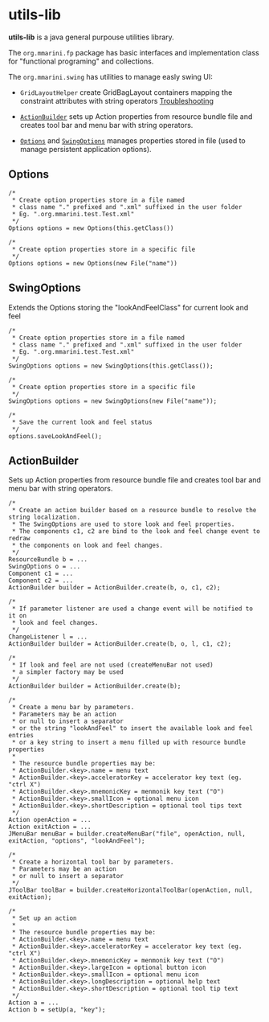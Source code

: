 utils-lib
=========


**utils-lib** is a java general purpouse utilities library.

The `org.mmarini.fp` package has basic interfaces and implementation class for
"functional programing" and collections.

The `org.mmarini.swing` has utilities to manage easly swing UI:

-  `GridLayoutHelper` create GridBagLayout containers mapping the constraint 
   attributes with string operators
[Troubleshooting](https://github.com/scripted-editor/scripted/wiki/FAQ#wiki-Troubleshooting)

-  [`ActionBuilder`](https://github.com/m-marini/utils-lib/blob/master/README.md#actionbuilder)
   sets up Action properties from resource bundle file and creates
   tool bar and menu bar with
   string operators.

-  [`Options`](https://github.com/m-marini/utils-lib/blob/master/README.md#options) and 
   [`SwingOptions`](https://github.com/m-marini/utils-lib/blob/master/README.md#swingoptions) manages properties stored in file
   (used to manage persistent application options).


Options
-------

    /*
     * Create option properties store in a file named
     * class name "." prefixed and ".xml" suffixed in the user folder
     * Eg. ".org.mmarini.test.Test.xml"
     */
    Options options = new Options(this.getClass())
     
    /*
     * Create option properties store in a specific file
     */
    Options options = new Options(new File("name"))


SwingOptions
------------

Extends the Options storing the "lookAndFeelClass" for current look and feel

    /*
     * Create option properties store in a file named
     * class name "." prefixed and ".xml" suffixed in the user folder
     * Eg. ".org.mmarini.test.Test.xml"
     */
    SwingOptions options = new SwingOptions(this.getClass());
     
    /*
     * Create option properties store in a specific file
     */
    SwingOptions options = new SwingOptions(new File("name"));
    
    /*
     * Save the current look and feel status
     */
    options.saveLookAndFeel();
    

ActionBuilder
-------------

Sets up Action properties from resource bundle file and creates
tool bar and menu bar with string operators.

    /*
     * Create an action builder based on a resource bundle to resolve the string localization.
     * The SwingOptions are used to store look and feel properties.
     * The components c1, c2 are bind to the look and feel change event to redraw
     * the components on look and feel changes.
     */
    ResourceBundle b = ...
    SwingOptions o = ...
    Component c1 = ...
    Component c2 = ...
    ActionBuilder builder = ActionBuilder.create(b, o, c1, c2);

    /*
     * If parameter listener are used a change event will be notified to it on
     * look and feel changes.
     */
    ChangeListener l = ...
    ActionBuilder builder = ActionBuilder.create(b, o, l, c1, c2);

    /*
     * If look and feel are not used (createMenuBar not used)
     * a simpler factory may be used
     */
    ActionBuilder builder = ActionBuilder.create(b);
    
    /*
     * Create a menu bar by parameters.
     * Parameters may be an action
     * or null to insert a separator
     * or the string "lookAndFeel" to insert the available look and feel entries
     * or a key string to insert a menu filled up with resource bundle properties
     *
     * The resource bundle properties may be:
     * ActionBuilder.<key>.name = menu text
     * ActionBuilder.<key>.acceleratorKey = accelerator key text (eg. "ctrl X")
     * ActionBuilder.<key>.mnemonicKey = menmonik key text ("O")
     * ActionBuilder.<key>.smallIcon = optional menu icon
     * ActionBuilder.<key>.shortDescription = optional tool tips text
     */
    Action openAction = ...
    Action exitAction = ...
    JMenuBar menuBar = builder.createMenuBar("file", openAction, null, exitAction, "options", "lookAndFeel");

    /*
     * Create a horizontal tool bar by parameters.
     * Parameters may be an action
     * or null to insert a separator
     */
    JToolBar toolBar = builder.createHorizontalToolBar(openAction, null, exitAction);

    /*
     * Set up an action
     *
     * The resource bundle properties may be:
     * ActionBuilder.<key>.name = menu text
     * ActionBuilder.<key>.acceleratorKey = accelerator key text (eg. "ctrl X")
     * ActionBuilder.<key>.mnemonicKey = menmonik key text ("O")
     * ActionBuilder.<key>.largeIcon = optional button icon
     * ActionBuilder.<key>.smallIcon = optional menu icon
     * ActionBuilder.<key>.longDescription = optional help text
     * ActionBuilder.<key>.shortDescription = optional tool tip text
     */
    Action a = ...
    Action b = setUp(a, "key");
    
    
